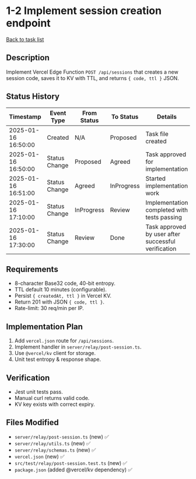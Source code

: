# 1-2 Implement session creation endpoint

[Back to task list](./tasks.md)

## Description
Implement Vercel Edge Function `POST /api/sessions` that creates a new session code, saves it to KV with TTL, and returns `{ code, ttl }` JSON.

## Status History
| Timestamp | Event Type | From Status | To Status | Details | User |
|-----------|------------|-------------|-----------|---------|------|
| 2025-01-16 16:50:00 | Created | N/A | Proposed | Task file created | ai-agent |
| 2025-01-16 16:50:00 | Status Change | Proposed | Agreed | Task approved for implementation | User |
| 2025-01-16 16:51:00 | Status Change | Agreed | InProgress | Started implementation work | ai-agent |
| 2025-01-16 17:10:00 | Status Change | InProgress | Review | Implementation completed with tests passing | ai-agent |
| 2025-01-16 17:30:00 | Status Change | Review | Done | Task approved by user after successful verification | User |

## Requirements
* 8-character Base32 code, 40-bit entropy.
* TTL default 10 minutes (configurable).
* Persist `{ createdAt, ttl }` in Vercel KV.
* Return 201 with JSON `{ code, ttl }`.
* Rate-limit: 30 req/min per IP.

## Implementation Plan
1. Add `vercel.json` route for `/api/sessions`.
2. Implement handler in `server/relay/post-session.ts`.
3. Use `@vercel/kv` client for storage.
4. Unit test entropy & response shape.

## Verification
* Jest unit tests pass.
* Manual curl returns valid code.
* KV key exists with correct expiry.

## Files Modified
* `server/relay/post-session.ts` (new) ✅
* `server/relay/utils.ts` (new) ✅  
* `server/relay/schemas.ts` (new) ✅
* `vercel.json` (new) ✅
* `src/test/relay/post-session.test.ts` (new) ✅
* `package.json` (added @vercel/kv dependency) ✅ 